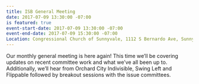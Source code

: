 ```yaml
---
title: ISB General Meeting
date: 2017-07-09 13:30:00 -07:00
is featured: true
event-start-date: 2017-07-09 13:30:00 -07:00
event-end-date: 2017-07-09 15:30:00 -07:00
Location: Congressional Church of Sunnyvale, 1112 S Bernardo Ave, Sunnyvale, CA 94087
---
```


Our monthly general meeting is here again! This time we’ll be covering updates on recent committee work and what we’ve all been up to. Additionally, we’ll hear from Orchard City Indivisible, Swing Left and Flippable followed by breakout sessions with the issue committees. 
